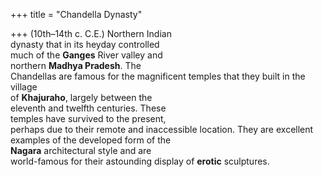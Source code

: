 +++
title = "Chandella Dynasty"

+++
(10th–14th c. C.E.) Northern Indian  
dynasty that in its heyday controlled  
much of the **Ganges** River valley and  
northern **Madhya Pradesh**. The  
Chandellas are famous for the magnificent temples that they built in the village  
of **Khajuraho**, largely between the  
eleventh and twelfth centuries. These  
temples have survived to the present,  
perhaps due to their remote and inaccessible location. They are excellent  
examples of the developed form of the  
**Nagara** architectural style and are  
world-famous for their astounding display of **erotic** sculptures.